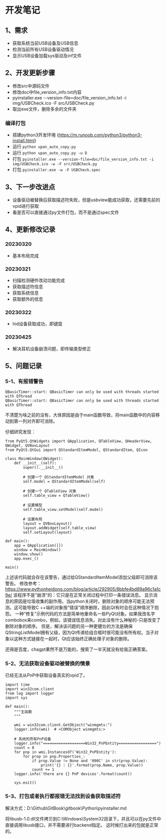 # 开发笔记

## 1、需求
- 获取系统当前USB设备及USB信息
- 检测当前所有USB设备驱动情况
- 显示USB设备加载sys驱动及inf文件

## 2、开发更新步骤
- 修改src中源码文件
- 修改doc中file_version_info.txt内容
- pyinstaller.exe --version-file=doc/file_version_info.txt -i img/USBCheck.ico -F src/USBCheck.py
- 取出exe文件，删除多余的文件夹

### 编译打包
- 搭建python3开发环境 (https://m.runoob.com/python3/python3-install.html)
- 运行 `python upan_auto_copy.py`
- 运行 `python upan_auto_copy.py -u D`
- 打包 `pyinstaller.exe --version-file=doc/file_version_info.txt -i img/USBCheck.ico -w -F src/USBCheck.py`
- 打包 `pyinstaller.exe -w -F USBCheck.spec`

## 3、下一步改进点
- 设备驱动被替换后获取描述符失败，但是usbview能成功获取，还需要先前的vpid进行获取
- 看是否可以直接通过py文件打包，而不是通过spec文件

## 4、更新修改记录

### 20230320
- 基本布局完成

### 20230321
- 扫描检测硬件改动功能完成
- 获取描述符信息
- 获取系统信息
- 获取额外的信息

### 20230322
- hid设备获取成功，即键盘

### 20230425
- 解决耳机设备崩溃问题，即传输类型修正

## 5、问题记录

### 5-1、有报错警告
```
QBasicTimer::start: QBasicTimer can only be used with threads started with QThread
QBasicTimer::start: QBasicTimer can only be used with threads started with QThread
```
不清楚为啥之前的没有，大体原因是由于main函数导致，将main函数中的内容移动到第一列对齐即可消除。

仔细研究发现：
```
from PyQt5.QtWidgets import QApplication, QTableView, QHeaderView, QWidget, QVBoxLayout
from PyQt5.QtGui import QStandardItemModel, QStandardItem, QIcon

class MainWindow(QWidget):
    def __init__(self):
        super().__init__()

        # 创建一个 QStandardItemModel 对象
        self.model = QStandardItemModel(self)

        # 创建一个 QTableView 对象
        self.table_view = QTableView()

        # 设置模型
        self.table_view.setModel(self.model)

        # 设置布局
        layout = QVBoxLayout()
        layout.addWidget(self.table_view)
        self.setLayout(layout)

def main():
    app = QApplication([])
    window = MainWindow()
    window.show()
    app.exec_()

main()
```
上述该代码就会存在该警告，通过给QStandardItemModel添加父级即可消除该警告。
修改参考：https://www.pythonheidong.com/blog/article/292905/8bbfe4bd89a96c1a1c9e/
该程序不是“崩溃”的：它只是在正常关闭过程中打印一条错误消息。
显示消息的原因是垃圾收集的副作用。当python关闭时，删除对象的顺序可能无法预测。这可能导致C ++端的对象按“错误”顺序删除，因此Qt有时会在这种情况下抱怨。
一种“修复”示例代码的方法是简单地重命名一些PyQt对象。如果我改名字combobox来combo，例如，该错误信息消失。对此没有什么神秘的-只是改变了删除对象的顺序。
但是，解决该问题的另一种更健壮的方法是确保QStringListModel拥有父级，因为Qt传递给组合框时很可能没有所有权。当子对象以这种方式链接在一起时，Qt应该始终正确处理子对象的删除。

还得是百度，chagpt果然不是万能的，搜索了一半天就没有给我正确答案。

### 5-2、无法获取设备驱动被替换的情景
已经无法从PnP中获取设备真实的vpid了。
```
import time
import win32com.client
from log import logger
import sys

def main():
    """主函数
    """

    wmi = win32com.client.GetObject("winmgmts:")
    logger.info(wmi)  # <COMObject winmgmts:>

    # 系统的所有PnP设备
    logger.info("===================Win32_PnPEntity=================")   
    count = 0
    for pnp in wmi.InstancesOf('Win32_PnPEntity'):
        for prop in pnp.Properties_:
            if prop.Value != None and '090C' in str(prop.Value):
                print('{} : {}'.format(prop.Name, prop.Value))
            count += 1
    logger.info('there are {} PnP devices'.format(count))

    sys.exit()
```

### 5-3、打包或者执行都报错无法找到设备获取描述符
解决方式：D:\Github\GitBook\gitbook\Python\pyinstaller.md

将libusb-1.0.dll文件拷贝到C:\Windows\System32目录下，并且可以在py文件中直接调用libusb接口，并不需要进行backend指定。
这时候打出来的包就是正常的。